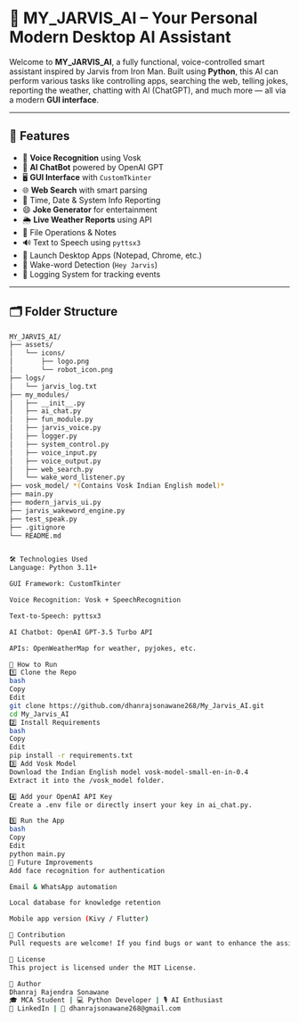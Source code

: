 # 🤖 MY_JARVIS_AI – Your Personal Modern Desktop AI Assistant

Welcome to **MY_JARVIS_AI**, a fully functional, voice-controlled smart assistant inspired by Jarvis from Iron Man. Built using **Python**, this AI can perform various tasks like controlling apps, searching the web, telling jokes, reporting the weather, chatting with AI (ChatGPT), and much more — all via a modern **GUI interface**.

---

## 🧠 Features

- 🎤 **Voice Recognition** using Vosk
- 🧠 **AI ChatBot** powered by OpenAI GPT
- 🖥️ **GUI Interface** with `CustomTkinter`
- 🌐 **Web Search** with smart parsing
- 📅 Time, Date & System Info Reporting
- 😄 **Joke Generator** for entertainment
- 🌦️ **Live Weather Reports** using API
- 📁 File Operations & Notes
- 🔊 Text to Speech using `pyttsx3`
- 🚀 Launch Desktop Apps (Notepad, Chrome, etc.)
- 🔐 Wake-word Detection (`Hey Jarvis`)
- 📄 Logging System for tracking events

---

## 🗂️ Folder Structure

```bash
MY_JARVIS_AI/
├── assets/
│   └── icons/
│       ├── logo.png
│       └── robot_icon.png
├── logs/
│   └── jarvis_log.txt
├── my_modules/
│   ├── __init__.py
│   ├── ai_chat.py
│   ├── fun_module.py
│   ├── jarvis_voice.py
│   ├── logger.py
│   ├── system_control.py
│   ├── voice_input.py
│   ├── voice_output.py
│   ├── web_search.py
│   └── wake_word_listener.py
├── vosk_model/ *(Contains Vosk Indian English model)*
├── main.py
├── modern_jarvis_ui.py
├── jarvis_wakeword_engine.py
├── test_speak.py
├── .gitignore
└── README.md


🛠️ Technologies Used
Language: Python 3.11+

GUI Framework: CustomTkinter

Voice Recognition: Vosk + SpeechRecognition

Text-to-Speech: pyttsx3

AI Chatbot: OpenAI GPT-3.5 Turbo API

APIs: OpenWeatherMap for weather, pyjokes, etc.

🚀 How to Run
1️⃣ Clone the Repo
bash
Copy
Edit
git clone https://github.com/dhanrajsonawane268/My_Jarvis_AI.git
cd My_Jarvis_AI
2️⃣ Install Requirements
bash
Copy
Edit
pip install -r requirements.txt
3️⃣ Add Vosk Model
Download the Indian English model vosk-model-small-en-in-0.4
Extract it into the /vosk_model folder.

4️⃣ Add your OpenAI API Key
Create a .env file or directly insert your key in ai_chat.py.

5️⃣ Run the App
bash
Copy
Edit
python main.py
🎯 Future Improvements
Add face recognition for authentication

Email & WhatsApp automation

Local database for knowledge retention

Mobile app version (Kivy / Flutter)

🤝 Contribution
Pull requests are welcome! If you find bugs or want to enhance the assistant, feel free to contribute.

📜 License
This project is licensed under the MIT License.

👤 Author
Dhanraj Rajendra Sonawane
🎓 MCA Student | 💻 Python Developer | 🎙️ AI Enthusiast
🔗 LinkedIn | 📧 dhanrajsonawane268@gmail.com


